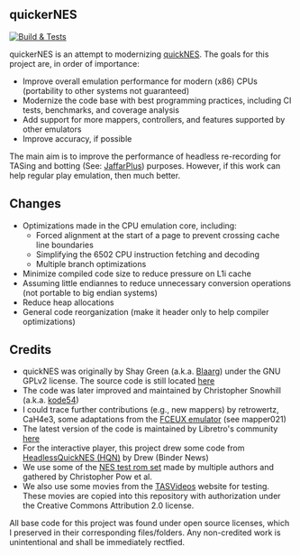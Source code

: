 quickerNES
-----------

[![Build & Tests](https://github.com/SergioMartin86/quickerNES/actions/workflows/make.yml/badge.svg)](https://github.com/SergioMartin86/quickerNES/actions/workflows/make.yml)

quickerNES is an attempt to modernizing [quickNES](https://github.com/kode54/QuickNES). The goals for this project are, in order of importance:

- Improve overall emulation performance for modern (x86) CPUs (portability to other systems not guaranteed)
- Modernize the code base with best programming practices, including CI tests, benchmarks, and coverage analysis
- Add support for more mappers, controllers, and features supported by other emulators
- Improve accuracy, if possible

The main aim is to improve the performance of headless re-recording for TASing and botting (See: [JaffarPlus](https://github.com/SergioMartin86/jaffarPlus)) purposes. However, if this work can help regular play emulation, then much better.

Changes
--------

- Optimizations made in the CPU emulation core, including:
  + Forced alignment at the start of a page to prevent crossing cache line boundaries
  + Simplifying the 6502 CPU instruction fetching and decoding
  + Multiple branch optimizations
- Minimize compiled code size to reduce pressure on L1i cache
- Assuming little endiannes to reduce unnecessary conversion operations (not portable to big endian systems)
- Reduce heap allocations
- General code reorganization (make it header only to help compiler optimizations)

Credits
---------

- quickNES was originally by Shay Green (a.k.a. [Blaarg](http://www.slack.net/~ant/)) under the GNU GPLv2 license. The source code is still located [here](https://github.com/kode54/QuickNES) 
- The code was later improved and maintained by Christopher Snowhill (a.k.a. [kode54](https://kode54.net/))
- I could trace further contributions (e.g., new mappers) by retrowertz, CaH4e3, some adaptations from the [FCEUX emulator](https://github.com/TASEmulators/fceux) (see mapper021)
- The latest version of the code is maintained by Libretro's community [here](https://github.com/libretro/QuickNES_Core)
- For the interactive player, this project drew some code from [HeadlessQuickNES (HQN)](https://github.com/Bindernews/HeadlessQuickNes) by Drew (Binder News)
- We use some of the [NES test rom set](https://github.com/christopherpow/nes-test-roms) made by multiple authors and gathered by Christopher Pow et al.
- We also use some movies from the [TASVideos](tasvideos.org) website for testing. These movies are copied into this repository with authorization under the Creative Commons Attribution 2.0 license.

All base code for this project was found under open source licenses, which I preserved in their corresponding files/folders. Any non-credited work is unintentional and shall be immediately rectfied.

